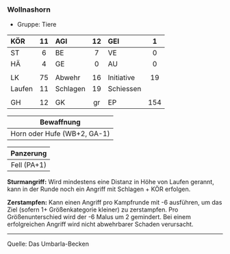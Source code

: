 ### Wollnashorn

- Gruppe: Tiere

| KÖR    | 11  | AGI      | 12  | GEI        |  1  |
| :----- | :-: | :------- | :-: | :--------- | :-: |
| ST     |  6  | BE       |  7  | VE         |  0  |
| HÄ     |  4  | GE       |  0  | AU         |  0  |
|        |     |          |     |            |     |
| LK     | 75  | Abwehr   | 16  | Initiative | 19  |
| Laufen | 11  | Schlagen | 19  | Schiessen  |     |
|        |     |          |     |            |     |
| GH     | 12  | GK       | gr  | EP         | 154 |

|         Bewaffnung          |
| :-------------------------: |
| Horn oder Hufe (WB+2, GA-1) |

|  Panzerung  |
| :---------: |
| Fell (PA+1) |

**Sturmangriff:** Wird mindestens eine Distanz in Höhe von Laufen gerannt, kann in der Runde noch ein Angriff mit Schlagen + KÖR erfolgen.

**Zerstampfen:** Kann einen Angriff pro Kampfrunde mit -6 ausführen, um das Ziel (sofern 1+ Größenkategorie kleiner) zu zerstampfen. Pro Größenunterschied wird der -6 Malus um 2 gemindert. Bei einem erfolgreichen Angriff wird nicht abwehrbarer Schaden verursacht.

---

Quelle: Das Umbarla-Becken
